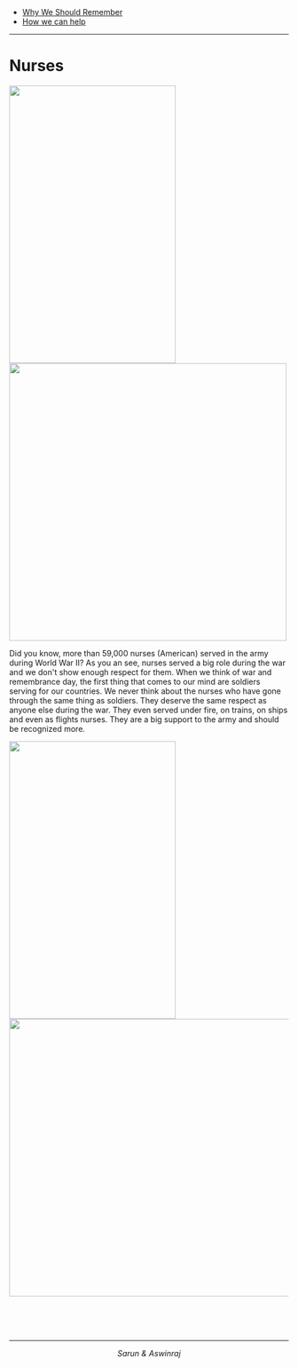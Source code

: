 <!DOCTYPE html>
<html>
<head>
<title>
Remembrance of Soldiers
</title>
</head
<body>
<br><br>
<nav>
  <ul>
    <li><a href="index.html">Why We Should Remember</a></li>
    <li><a href="Give.html">How we can help</a></li>
  </ul>
</nav>
<hr>
<h1>Nurses</h1>
  <img src="https://upload.wikimedia.org/wikipedia/commons/thumb/6/60/Become_a_nurse.jpg/1200px-Become_a_nurse.jpg" width=300 height=500><img src="https://www.shareicon.net/data/512x512/2015/09/14/101154_cross_512x512.png" width=500 height=500>
    <p>Did you know, more than 59,000 nurses (American) served in the army during World War II? As you an see, nurses served a big
       role during the war and we don't show enough respect for them. When we think of war and remembrance day, the first thing
       that comes to our mind are soldiers serving for our countries. We never think about the nurses who have gone through the
       same thing as soldiers. They deserve the same respect as anyone else during the war. They even served under fire, on trains,
       on ships and even as flights nurses. They are a big support to the army and should be recognized more.</p>
  <img src="https://upload.wikimedia.org/wikipedia/commons/thumb/5/55/Join_the_Army_Nurse_Corps_-_poster%2C_1943.jpg/408px-Join_the_Army_Nurse_Corps_-_poster%2C_1943.jpg" width=300 height=500><img src="https://i.pinimg.com/originals/36/54/8f/36548f8fd76c60a424cfb4e77e373039.jpg" width=700 height=500>

<br><br><br>
<hr>
<center><i>Sarun & Aswinraj</i></center>
<br><br><br><br>
</body>


</html>
